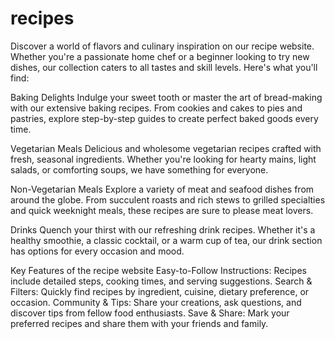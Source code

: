 # recipes
Discover a world of flavors and culinary inspiration on our recipe website. Whether you're a passionate home chef or a beginner looking to try new dishes, our collection caters to all tastes and skill levels. Here's what you'll find:

 Baking Delights
Indulge your sweet tooth or master the art of bread-making with our extensive baking recipes. From cookies and cakes to pies and pastries, explore step-by-step guides to create perfect baked goods every time.

 Vegetarian Meals
Delicious and wholesome vegetarian recipes crafted with fresh, seasonal ingredients. Whether you're looking for hearty mains, light salads, or comforting soups, we have something for everyone.

 Non-Vegetarian Meals
Explore a variety of meat and seafood dishes from around the globe. From succulent roasts and rich stews to grilled specialties and quick weeknight meals, these recipes are sure to please meat lovers.

 Drinks
Quench your thirst with our refreshing drink recipes. Whether it's a healthy smoothie, a classic cocktail, or a warm cup of tea, our drink section has options for every occasion and mood.

Key Features of the recipe website
Easy-to-Follow Instructions: Recipes include detailed steps, cooking times, and serving suggestions.
Search & Filters: Quickly find recipes by ingredient, cuisine, dietary preference, or occasion.
Community & Tips: Share your creations, ask questions, and discover tips from fellow food enthusiasts.
Save & Share: Mark your preferred recipes and share them with your friends and family.
